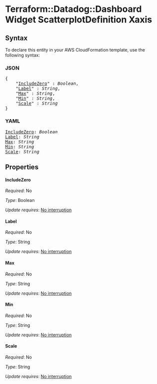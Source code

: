 # Terraform::Datadog::Dashboard Widget ScatterplotDefinition Xaxis

## Syntax

To declare this entity in your AWS CloudFormation template, use the following syntax:

### JSON

<pre>
{
    "<a href="#includezero" title="IncludeZero">IncludeZero</a>" : <i>Boolean</i>,
    "<a href="#label" title="Label">Label</a>" : <i>String</i>,
    "<a href="#max" title="Max">Max</a>" : <i>String</i>,
    "<a href="#min" title="Min">Min</a>" : <i>String</i>,
    "<a href="#scale" title="Scale">Scale</a>" : <i>String</i>
}
</pre>

### YAML

<pre>
<a href="#includezero" title="IncludeZero">IncludeZero</a>: <i>Boolean</i>
<a href="#label" title="Label">Label</a>: <i>String</i>
<a href="#max" title="Max">Max</a>: <i>String</i>
<a href="#min" title="Min">Min</a>: <i>String</i>
<a href="#scale" title="Scale">Scale</a>: <i>String</i>
</pre>

## Properties

#### IncludeZero

_Required_: No

_Type_: Boolean

_Update requires_: [No interruption](https://docs.aws.amazon.com/AWSCloudFormation/latest/UserGuide/using-cfn-updating-stacks-update-behaviors.html#update-no-interrupt)

#### Label

_Required_: No

_Type_: String

_Update requires_: [No interruption](https://docs.aws.amazon.com/AWSCloudFormation/latest/UserGuide/using-cfn-updating-stacks-update-behaviors.html#update-no-interrupt)

#### Max

_Required_: No

_Type_: String

_Update requires_: [No interruption](https://docs.aws.amazon.com/AWSCloudFormation/latest/UserGuide/using-cfn-updating-stacks-update-behaviors.html#update-no-interrupt)

#### Min

_Required_: No

_Type_: String

_Update requires_: [No interruption](https://docs.aws.amazon.com/AWSCloudFormation/latest/UserGuide/using-cfn-updating-stacks-update-behaviors.html#update-no-interrupt)

#### Scale

_Required_: No

_Type_: String

_Update requires_: [No interruption](https://docs.aws.amazon.com/AWSCloudFormation/latest/UserGuide/using-cfn-updating-stacks-update-behaviors.html#update-no-interrupt)

